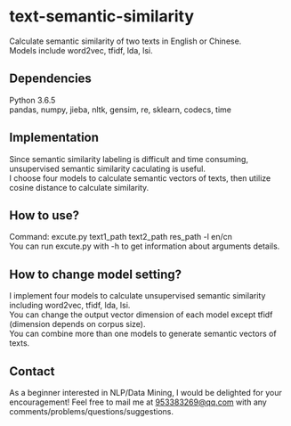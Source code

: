 # text-semantic-similarity
Calculate semantic similarity of two texts in English or Chinese.  
Models include word2vec, tfidf, lda, lsi.
## Dependencies
Python 3.6.5   
pandas, numpy, jieba, nltk, gensim, re, sklearn, codecs, time
## Implementation
Since semantic similarity labeling is difficult and time consuming, unsupervised semantic similarity caculating is useful.   
I choose four models to calculate semantic vectors of texts, then utilize cosine distance to calculate similarity.
## How to use?
Command: excute.py text1_path text2_path res_path -l en/cn    
You can run excute.py with -h to get information about arguments details.
## How to change model setting?
I implement four models to calculate unsupervised semantic similarity including word2vec, tfidf, lda, lsi.   
You can change the output vector dimension of each model except tfidf (dimension depends on corpus size).    
You can combine more than one models to generate semantic vectors of texts.
## Contact
As a beginner interested in NLP/Data Mining, I would be delighted for your encouragement!
Feel free to mail me at 953383269@qq.com with any comments/problems/questions/suggestions.
